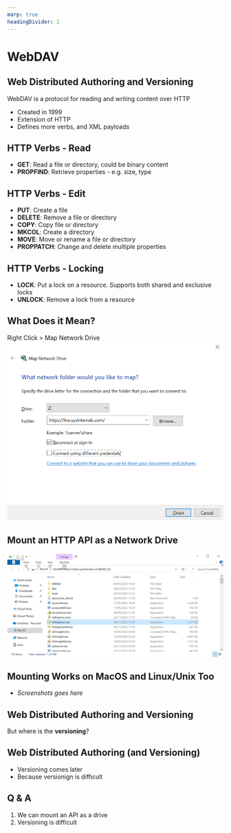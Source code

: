 ```yaml
---
marp: true
headingDivider: 2
---
```

# WebDAV

## Web Distributed Authoring and Versioning
WebDAV is a protocol for reading and writing content over HTTP
* Created in 1999
* Extension of HTTP
* Defines more verbs, and XML payloads


## HTTP Verbs - Read

* **GET**: Read a file or directory, could be binary content
* **PROPFIND**: Retrieve properties - e.g. size, type

## HTTP Verbs - Edit

* **PUT**: Create a file
* **DELETE**: Remove a file or directory
* **COPY**: Copy file or directory
* **MKCOL**: Create a directory
* **MOVE**: Move or rename a file or directory
* **PROPPATCH**: Change and delete multiple properties

## HTTP Verbs - Locking

* **LOCK**: Put a lock on a resource. Supports both shared and exclusive locks
* **UNLOCK**: Remove a lock from a resource

## What Does it Mean?
Right Click > Map Network Drive
![h:500 drop-shadow](assets/webdav-map.png)

## Mount an HTTP API as a Network Drive

![h:500 drop-shadow](assets/webdav-network-drive.png)

## Mounting Works on MacOS and Linux/Unix Too

* _Screenshots goes here_

## Web Distributed Authoring and Versioning

But where is the **versioning**?

## Web Distributed Authoring (and Versioning)

* Versioning comes later
* Because versionign is difficult

## Q & A

1. We can mount an API as a drive
2. Versioning is difficult
